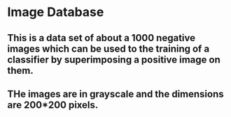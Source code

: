# Image Database

## This is a data set of about a 1000 negative images which can be used to the training of a classifier by superimposing a positive image on them.

## THe images are in grayscale and the dimensions are 200*200 pixels.

